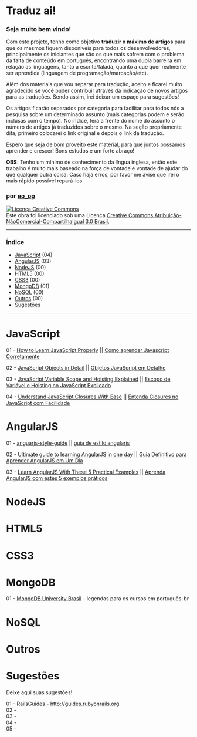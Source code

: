 # Traduz ai!

### Seja muito bem vindo!
Com este projeto, tenho como objetivo **traduzir o máximo de artigos** para que os mesmos fiquem disponíveis para todos os desenvolvedores, principalmente os iniciantes que são os que mais sofrem com o problema da falta de conteúdo em português, encontrando uma dupla barreira em relação as linguagens, tanto a escrita/falada, quanto a que quer realmente ser aprendida (linguagem de programação/marcação/etc).

Além dos materiais que vou separar para tradução, aceito e ficarei muito agradecido se você puder contribuir através da indicação de novos artigos para as traduções. Sendo assim, irei deixar um espaço para sugestões!

Os artigos ficarão separados por categoria para facilitar para todos nós a pesquisa sobre um determinado assunto (mais categorias podem e serão inclusas com o tempo). No índice, terá a frente do nome do assunto o número de artigos já traduzidos sobre o mesmo. Na seção propriamente dita, primeiro colocarei o link original e depois o link da tradução.

Espero que seja de bom proveito este material, para que juntos possamos aprender e crescer! Bons estudos e um forte abraço!

**OBS:** Tenho um mínimo de conhecimento da língua inglesa, então este trabalho é muito mais baseado na força de vontade e vontade de ajudar do que qualquer outra coisa. Caso haja erros, por favor me avise que irei o mais rápido possível repará-los. 

### por [eo_op](https://github.com/eoop/eo_op)

<a rel="license" href="http://creativecommons.org/licenses/by-nc-sa/3.0/br/deed.pt_BR"><img alt="Licença Creative Commons" style="border-width:0" src="http://i.creativecommons.org/l/by-nc-sa/3.0/br/88x31.png" /></a><br />Este obra foi licenciado sob uma Licença <a rel="license" href="http://creativecommons.org/licenses/by-nc-sa/3.0/br/deed.pt_BR">Creative Commons Atribuição-NãoComercial-CompartilhaIgual 3.0 Brasil</a>.


---

### Índice

* [JavaScript](#javascript) (04)
* [AngularJS](#angularjs) (03)
* [NodeJS](#node.js) (00)
* [HTML5](#html5) (00)
* [CSS3](#css3) (00)
* [MongoDB](#mongodb) (01)
* [NoSQL](#nosql) (00)
* [Outros](#outros) (00)
* [Sugestões](#sugestões) 

---

# JavaScript

01 - [How to Learn JavaScript Properly](http://javascriptissexy.com/how-to-learn-javascript-properly/) || [Como aprender Javascript Corretamente](http://codeinbrasil.wordpress.com/2013/04/28/como-aprender-javascript-corretamente-javascript-is-sexy/)

02 - [JavaScript Objects in Detail](http://javascriptissexy.com/javascript-objects-in-detail/) || [Objetos JavaScript em Detalhe](http://javascriptbrasil.com/2013/10/07/objetos-javascript-em-detalhe/)

03 - [JavaScript Variable Scope and Hoisting Explained](http://javascriptissexy.com/javascript-variable-scope-and-hoisting-explained/) || [Escopo de Variável e Hoisting no JavaScript Explicado](http://javascriptbrasil.com/2013/10/11/escopo-de-variavel-e-hoisting-no-javascript-explicado/)

04 - [Understand JavaScript Closures With Ease](http://javascriptissexy.com/understand-javascript-closures-with-ease/) || [Entenda Closures no JavaScript com Facilidade](http://javascriptbrasil.com/2013/10/12/entenda-closures-no-javascript-com-facilidade/)

# AngularJS

01 - [anguarjs-style-guide](https://github.com/mgechev/angularjs-style-guide) || [guia de estilo angularjs](https://github.com/eoop/angularjs-style-guide/blob/master/README-pt-br.md)

02 - [Ultimate guide to learning AngularJS in one day](http://toddmotto.com/ultimate-guide-to-learning-angular-js-in-one-day/) || [Guia Definitivo para Aprender AngularJS em Um Dia](http://javascriptbrasil.com/2013/10/18/guia-definitivo-para-aprender-angularjs-em-um-dia/) 

03 - [Learn AngularJS With These 5 Practical Examples](http://tutorialzine.com/2013/08/learn-angularjs-5-examples/) || [Aprenda AngularJS com estes 5 exemplos práticos](http://javascriptbrasil.com/2013/10/23/aprenda-angularjs-com-estes-5-exemplos-praticos/)

# NodeJS

# HTML5

# CSS3

# MongoDB

01 - [MongoDB University Brasil](https://github.com/eoop/mongodb-university-brasil) - legendas para os cursos em português-br

# NoSQL

# Outros

# Sugestões
Deixe aqui suas sugestões! 

01 - RailsGuides - http://guides.rubyonrails.org <br>
02 - <br>
03 - <br>
04 - <br>
05 - <br>
